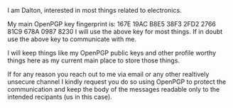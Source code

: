 I am Dalton, interested in most things related to electronics.

My main OpenPGP key fingerprint is: 167E 19AC B8E5 38F3 2FD2  2766 81C9 678A 0987 8230
I will use the above key for most things. If in doubt use the above key to communicate with me. 

I will keep things like my OpenPGP public keys and other profile worthy things here as my current main place to store those things.

If for any reason you reach out to me via email or any other realtively unsecure channel I kindly request you do so using OpenPGP to protect the communication and keep the body of the messages readable only to the intended recipants (us in this case).
